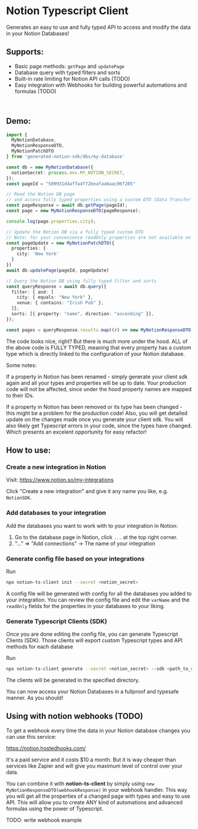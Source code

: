 # Notion Typescript Client

Generates an easy to use and fully typed API to access and modify the data in your Notion Databases!

## Supports:

- Basic page methods: `getPage` and `updatePage`
- Database query with typed filters and sorts
- Built-in rate limiting for Notion API calls (TODO)
- Easy integration with Webhooks for building powerful automations and formulas (TODO)

<br/>

## Demo:

```ts
import {
  MyNotionDatabase,
  MyNotionResponseDTO,
  MyNotionPatchDTO
} from 'generated-notion-sdk/dbs/my-database'

const db = new MyNotionDatabase({
  notionSecret: process.env.MY_NOTION_SECRET,
});
const pageId = "509931d4affa4f72beafaa6aac96f205"

// Read the Notion DB page
// and access fully typed properties using a custom DTO (Data Transfer Object)
const pageResponse = await db.getPage(pageId);
const page = new MyNotionResponseDTO(pageResponse);

console.log(page.properties.city);

// Update the Notion DB via a fully typed custom DTO
// Note: for your convenience readOnly properties are not available on PatchDTO
const pageUpdate = new MyNotionPatchDTO({
  properties: {
    city: 'New York'
  }
})
await db.updatePage(pageId, pageUpdate)

// Query the Notion DB using fully typed filter and sorts
const queryResponse = await db.query({
  filter: { and: [
    city: { equals: "New York" },
    venue: { contains: "Irish Pub" },
  ]},
  sorts: [{ property: "name", direction: "ascending" }],
});

const pages = queryResponse.results.map((r) => new MyNotionResponseDTO(r));
```

The code looks nice, right? But there is much more under the hood.
ALL of the above code is FULLY TYPED, meaning that every property has a custom type which is directly linked to the configuration of your Notion database.

Some notes:

If a property in Notion has been renamed - simply generate your client sdk again and all your types and properties will be up to date. Your production code will not be affected, since under the hood property names are mapped to their IDs.

If a property in Notion has been removed or its type has been changed - this might be a problem for the production code!
Also, you will get detailed update on the changes made once you generate your client sdk. You will also likely get Typescript errors in your code, since the types have changed. Which presents an excelent opportunity for easy refactor!

## How to use:

### Create a new integration in Notion

Visit: https://www.notion.so/my-integrations

Click "Create a new integration" and give it any name you like, e.g. `NotionSDK`.

### Add databases to your integration

Add the databases you want to work with to your integration in Notion:

1. Go to the database page in Notion, click `...` at the top right corner.
2. "..." => "Add connections" -> The name of your integration

### Generate config file based on your integrations

Run

```sh
npx notion-ts-client init --secret <notion_secret>
```

A config file will be generated with config for all the databases you added to your integration.
You can review the config file and edit the `varName` and the `readOnly` fields for the properties in your databases to your liking.

### Generate Typescript Clients (SDK)

Once you are done editing the config file, you can generate Typescript Clients (SDK).
Those clients will export custom Typescript types and API methods for each database

Run

```sh
npx notion-ts-client generate --secret <notion_secret> --sdk <path_to_sdk>
```

The clients will be generated in the specified directory.

You can now access your Notion Databases in a fullproof and typesafe manner.
As you should!

## Using with notion webhooks (TODO)

To get a webhook every time the data in your Notion database changes you can use this service:

https://notion.hostedhooks.com/

It's a paid service and it costs $10 a month. But it is way cheaper than services like Zapier and will give you maximum level of control over your data.

You can combine it with **notion-ts-client** by simply using `new MyNotionResponseDTO(webhookResponse)` in your webhook handler. This way you will get all the properties of a changed page with types and easy to use API. This will allow you to create ANY kind of automations and advanced formulas using the power of Typescript.

TODO: write webhook example
